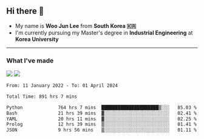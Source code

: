 ## Hi there 👋

- My name is **Woo Jun Lee** from **South Korea 🇰🇷**
- I'm currently pursuing my Master's degree in **Industrial Engineering** at **Korea University**

---

### What I've made

<a href="https://share.streamlit.io/tomtom1103/kuiai_hackathon_2022/main/JL_app.py"><img src="https://img.shields.io/badge/Journey Lee-161B22?style=for-the-badge&logo=streamlit&logoColor=FF4B4B"/></a> <a href="https://jeon-100.github.io/Dangzang/"><img src="https://img.shields.io/badge/당신을 위한 장학금, 당장!-161B22?style=for-the-badge&logo=react&logoColor=#61DAFB"/></a>

<!--START_SECTION:waka-->

```txt
From: 11 January 2022 - To: 01 April 2024

Total Time: 891 hrs 7 mins

Python             764 hrs 7 mins  █████████████████████▒░░░   85.03 %
Bash               21 hrs 39 mins  ▓░░░░░░░░░░░░░░░░░░░░░░░░   02.41 %
YAML               20 hrs 11 mins  ▓░░░░░░░░░░░░░░░░░░░░░░░░   02.25 %
Prolog             12 hrs 39 mins  ▒░░░░░░░░░░░░░░░░░░░░░░░░   01.41 %
JSON               9 hrs 56 mins   ▒░░░░░░░░░░░░░░░░░░░░░░░░   01.11 %
```

<!--END_SECTION:waka-->
